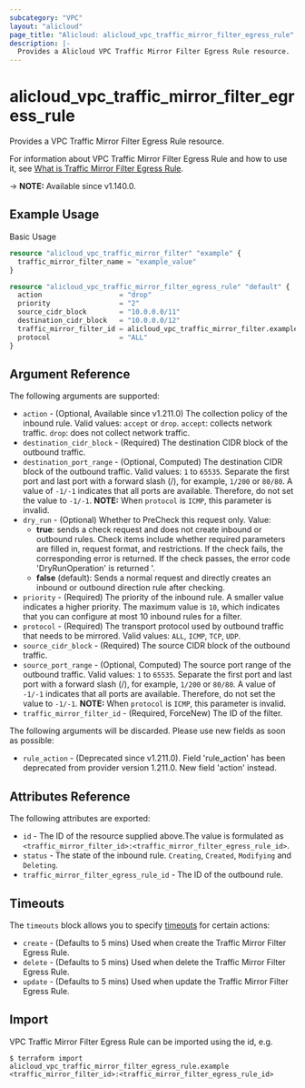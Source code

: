 ```yaml
---
subcategory: "VPC"
layout: "alicloud"
page_title: "Alicloud: alicloud_vpc_traffic_mirror_filter_egress_rule"
description: |-
  Provides a Alicloud VPC Traffic Mirror Filter Egress Rule resource.
---
```


# alicloud_vpc_traffic_mirror_filter_egress_rule

Provides a VPC Traffic Mirror Filter Egress Rule resource. 

For information about VPC Traffic Mirror Filter Egress Rule and how to use it, see [What is Traffic Mirror Filter Egress Rule](https://www.alibabacloud.com/help/doc-detail/261357.htm).

-> **NOTE:** Available since v1.140.0.

## Example Usage

Basic Usage

```terraform
resource "alicloud_vpc_traffic_mirror_filter" "example" {
  traffic_mirror_filter_name = "example_value"
}

resource "alicloud_vpc_traffic_mirror_filter_egress_rule" "default" {
  action                   = "drop"
  priority                 = "2"
  source_cidr_block        = "10.0.0.0/11"
  destination_cidr_block   = "10.0.0.0/12"
  traffic_mirror_filter_id = alicloud_vpc_traffic_mirror_filter.example.id
  protocol                 = "ALL"
}
```

## Argument Reference

The following arguments are supported:
* `action` - (Optional, Available since v1.211.0) The collection policy of the inbound rule. Valid values: `accept` or `drop`. `accept`: collects network traffic. `drop`: does not collect network traffic.
* `destination_cidr_block` - (Required) The destination CIDR block of the outbound traffic.
* `destination_port_range` - (Optional, Computed) The destination CIDR block of the outbound traffic. Valid values: `1` to `65535`. Separate the first port and last port with a forward slash (/), for example, `1/200` or `80/80`. A value of `-1/-1` indicates that all ports are available. Therefore, do not set the value to `-1/-1`. **NOTE:** When `protocol` is `ICMP`, this parameter is invalid.
* `dry_run` - (Optional) Whether to PreCheck this request only. Value:
  - **true**: sends a check request and does not create inbound or outbound rules. Check items include whether required parameters are filled in, request format, and restrictions. If the check fails, the corresponding error is returned. If the check passes, the error code 'DryRunOperation' is returned '.
  - **false** (default): Sends a normal request and directly creates an inbound or outbound direction rule after checking.
* `priority` - (Required) The priority of the inbound rule. A smaller value indicates a higher priority. The maximum value is `10`, which indicates that you can configure at most 10 inbound rules for a filter.
* `protocol` - (Required) The transport protocol used by outbound traffic that needs to be mirrored. Valid values: `ALL`, `ICMP`, `TCP`, `UDP`.
* `source_cidr_block` - (Required) The source CIDR block of the outbound traffic.
* `source_port_range` - (Optional, Computed) The source port range of the outbound traffic. Valid values: `1` to `65535`. Separate the first port and last port with a forward slash (/), for example, `1/200` or `80/80`. A value of `-1/-1` indicates that all ports are available. Therefore, do not set the value to `-1/-1`. **NOTE:** When `protocol` is `ICMP`, this parameter is invalid.
* `traffic_mirror_filter_id` - (Required, ForceNew) The ID of the filter.

The following arguments will be discarded. Please use new fields as soon as possible:
* `rule_action` - (Deprecated since v1.211.0). Field 'rule_action' has been deprecated from provider version 1.211.0. New field 'action' instead.

## Attributes Reference

The following attributes are exported:
* `id` - The ID of the resource supplied above.The value is formulated as `<traffic_mirror_filter_id>:<traffic_mirror_filter_egress_rule_id>`.
* `status` - The state of the inbound rule. `Creating`, `Created`, `Modifying` and `Deleting`.
* `traffic_mirror_filter_egress_rule_id` - The ID of the outbound rule.

## Timeouts

The `timeouts` block allows you to specify [timeouts](https://www.terraform.io/docs/configuration-0-11/resources.html#timeouts) for certain actions:
* `create` - (Defaults to 5 mins) Used when create the Traffic Mirror Filter Egress Rule.
* `delete` - (Defaults to 5 mins) Used when delete the Traffic Mirror Filter Egress Rule.
* `update` - (Defaults to 5 mins) Used when update the Traffic Mirror Filter Egress Rule.

## Import

VPC Traffic Mirror Filter Egress Rule can be imported using the id, e.g.

```shell
$ terraform import alicloud_vpc_traffic_mirror_filter_egress_rule.example <traffic_mirror_filter_id>:<traffic_mirror_filter_egress_rule_id>
```
